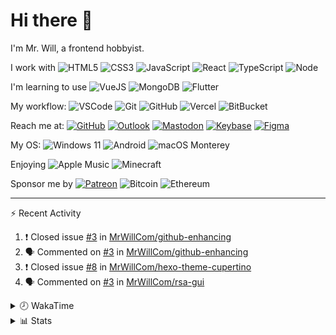 # Hi there 👋

I'm Mr. Will, a frontend hobbyist.

I work with ![HTML5](https://img.shields.io/badge/HTML5-E34F26.svg?logo=html5&logoColor=white) ![CSS3](https://img.shields.io/badge/CSS3-1572B6.svg?logo=css3&logoColor=white) ![JavaScript](https://img.shields.io/badge/JavaScript-F7DF1E.svg?logo=javascript&logoColor=black) ![React](https://img.shields.io/badge/React-20232a.svg?logo=react&logoColor=61DAFB) ![TypeScript](https://img.shields.io/badge/TypeScript-007ACC.svg?logo=typescript&logoColor=white) ![Node](https://img.shields.io/badge/Node.js-43853D.svg?logo=node.js&logoColor=white)

I'm learning to use ![VueJS](https://img.shields.io/badge/Vue.js-35495e.svg?logo=vue.js&logoColor=4FC08D) ![MongoDB](https://img.shields.io/badge/MongoDB-4ea94b.svg?logo=mongodb&logoColor=white) ![Flutter](https://img.shields.io/badge/Flutter-02569B.svg?logo=flutter&logoColor=white)

My workflow: ![VSCode](https://img.shields.io/badge/VS%20Code-007ACC?logo=visual-studio-code&logoColor=white) ![Git](https://img.shields.io/badge/Git-black?logo=git) ![GitHub](https://img.shields.io/badge/GitHub-181717.svg?logo=github&logoColor=white) ![Vercel](https://img.shields.io/badge/Vercel-333?logo=vercel) ![BitBucket](https://img.shields.io/badge/BitBucket-darkblue?logo=bitbucket)

Reach me at: [![GitHub](https://img.shields.io/badge/GitHub-MrWillCom-181717.svg?logo=github&logoColor=white)](https://github.com/MrWillCom) [![Outlook](https://img.shields.io/badge/Outlook-mr.will.com%40outlook.com-0078D4?logo=microsoft-outlook&logoColor=white)](mailto:mr.will.com@outlook.com) [![Mastodon](https://img.shields.io/badge/Mastodon-@MrWillCom@noc.social-3088D4?logo=mastodon&logoColor=white)](https://noc.social/@MrWillCom) [![Keybase](https://img.shields.io/badge/Keybase-mrwillcom-33A0FF?logo=keybase&logoColor=white)](https://keybase.io/mrwillcom) [![Figma](https://img.shields.io/badge/Figma-MrWillCom-F24E1E?logo=figma&logoColor=white)](https://figma.com/@MrWillCom)

My OS: ![Windows 11](https://img.shields.io/badge/Windows%2011-0078D6?logo=microsoft&logoColor=white) ![Android](https://img.shields.io/badge/Android-3DDC84?logo=android&logoColor=white) ![macOS Monterey](https://img.shields.io/badge/macOS%20Monterey-242524?logo=apple&logoColor=white)

Enjoying ![Apple Music](https://img.shields.io/badge/-Apple%20Music-FA243C.svg?logo=apple-music&logoColor=white) ![Minecraft](https://img.shields.io/badge/Minecraft-JE%201.18.1-62B47A.svg?logo=mojang-studios&logoColor=white)

Sponsor me by [![Patreon](https://img.shields.io/badge/Patreon-MrWillCom-F96854.svg?logo=patreon&logoColor=white)](https://www.patreon.com/MrWillCom) ![Bitcoin](https://img.shields.io/badge/Bitcoin-bc1qd8w0qdjdj8gy6nr4cwvfywsv7w7ysqzwdf7sm5-000000.svg?logo=bitcoin&logoColor=white) ![Ethereum](https://img.shields.io/badge/Ethereum-0x44Baea5016C461aA838ff9B369A60246A9a540Eb-3C3C3D.svg?logo=ethereum&logoColor=white)

---

⚡ Recent Activity

<!--START_SECTION:activity-->
1. ❗️ Closed issue [#3](https://github.com/MrWillCom/github-enhancing/issues/3) in [MrWillCom/github-enhancing](https://github.com/MrWillCom/github-enhancing)
2. 🗣 Commented on [#3](https://github.com/MrWillCom/github-enhancing/issues/3) in [MrWillCom/github-enhancing](https://github.com/MrWillCom/github-enhancing)
3. ❗️ Closed issue [#8](https://github.com/MrWillCom/hexo-theme-cupertino/issues/8) in [MrWillCom/hexo-theme-cupertino](https://github.com/MrWillCom/hexo-theme-cupertino)
4. 🗣 Commented on [#3](https://github.com/MrWillCom/rsa-gui/issues/3) in [MrWillCom/rsa-gui](https://github.com/MrWillCom/rsa-gui)
<!--END_SECTION:activity-->

<details>
<summary>🕗 WakaTime</summary>

<!--START_SECTION:waka-->
![Code Time](http://img.shields.io/badge/Code%20Time-32%20hrs%2048%20mins-blue)

**I'm a Night 🦉** 

```text
🌞 Morning    57 commits     ██░░░░░░░░░░░░░░░░░░░░░░░   8.44% 
🌆 Daytime    216 commits    ████████░░░░░░░░░░░░░░░░░   32.0% 
🌃 Evening    391 commits    ██████████████░░░░░░░░░░░   57.93% 
🌙 Night      11 commits     ░░░░░░░░░░░░░░░░░░░░░░░░░   1.63%

```
📅 **I'm Most Productive on Saturday** 

```text
Monday       98 commits     ███░░░░░░░░░░░░░░░░░░░░░░   14.52% 
Tuesday      101 commits    ███░░░░░░░░░░░░░░░░░░░░░░   14.96% 
Wednesday    98 commits     ███░░░░░░░░░░░░░░░░░░░░░░   14.52% 
Thursday     70 commits     ██░░░░░░░░░░░░░░░░░░░░░░░   10.37% 
Friday       72 commits     ██░░░░░░░░░░░░░░░░░░░░░░░   10.67% 
Saturday     123 commits    ████░░░░░░░░░░░░░░░░░░░░░   18.22% 
Sunday       113 commits    ████░░░░░░░░░░░░░░░░░░░░░   16.74%

```


📊 **This Week I Spent My Time On** 

```text
⌚︎ Time Zone: Asia/Shanghai

💬 Programming Languages: 
EJS                      2 hrs 49 mins       ██████░░░░░░░░░░░░░░░░░░░   26.6% 
Markdown                 1 hr 43 mins        ████░░░░░░░░░░░░░░░░░░░░░   16.22% 
SCSS                     1 hr 40 mins        ████░░░░░░░░░░░░░░░░░░░░░   15.7% 
CSS                      1 hr 24 mins        ███░░░░░░░░░░░░░░░░░░░░░░   13.25% 
YAML                     1 hr 1 min          ██░░░░░░░░░░░░░░░░░░░░░░░   9.69%

🔥 Editors: 
VS Code                  10 hrs 37 mins      █████████████████████████   100.0%

💻 Operating System: 
Windows                  10 hrs 35 mins      █████████████████████████   99.8% 
Linux                    1 min               ░░░░░░░░░░░░░░░░░░░░░░░░░   0.2%

```

**I Mostly Code in JavaScript** 

```text
JavaScript               24 repos            ██████████████░░░░░░░░░░░   57.14% 
CSS                      6 repos             ███░░░░░░░░░░░░░░░░░░░░░░   14.29% 
C++                      4 repos             ██░░░░░░░░░░░░░░░░░░░░░░░   9.52% 
Swift                    4 repos             ██░░░░░░░░░░░░░░░░░░░░░░░   9.52% 
SCSS                     2 repos             █░░░░░░░░░░░░░░░░░░░░░░░░   4.76%

```



 Last Updated on 21/05/2022 18:47:24 UTC
<!--END_SECTION:waka-->

</details>

<details>
  <summary>📊 Stats</summary>
  <img src="https://github-readme-stats.vercel.app/api?username=MrWillCom&hide_title=true&show_icons=true&count_private=true&include_all_commits=true" alt="Stats">
</details>
